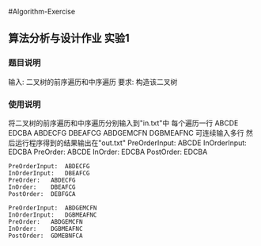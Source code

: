 ﻿#Algorithm-Exercise

## 算法分析与设计作业 实验1

### 题目说明
输入: 二叉树的前序遍历和中序遍历
要求: 构造该二叉树

### 使用说明
将二叉树的前序遍历和中序遍历分别输入到"in.txt"中
每个遍历一行
	ABCDE
	EDCBA
	ABDECFG
	DBEAFCG
	ABDGEMCFN
	DGBMEAFNC
可连续输入多行
然后运行程序得到的结果输出在"out.txt"
	PreOrderInput:	ABCDE
	InOrderInput:	EDCBA
	PreOrder: 	ABCDE
	InOrder: 	EDCBA
	PostOrder: 	EDCBA

	PreOrderInput:	ABDECFG
	InOrderInput:	DBEAFCG
	PreOrder: 	ABDECFG
	InOrder: 	DBEAFCG
	PostOrder: 	DEBFGCA

	PreOrderInput:	ABDGEMCFN
	InOrderInput:	DGBMEAFNC
	PreOrder: 	ABDGEMCFN
	InOrder: 	DGBMEAFNC
	PostOrder: 	GDMEBNFCA
